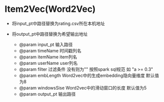 # Item2Vec(Word2Vec)


- 将input_pt中路径替换为rating.csv所在本机地址

- 将output_pt中路径替换为希望输出地址


   * @param input_pt     输入路径
   * @param timeName     时间戳列名
   * @param itemName     item列名
   * @param userName     user列名
   * @param filter       过滤条件  没有则为""   按照spark sql规范  如 "a >= 0.3"
   * @param embLength    Word2vec中的生成embedding隐向量维度 默认值为8
   * @param windowsSise  Word2vec中的滑动窗口的长度 默认值为5
   * @param output_pt    输出路径

